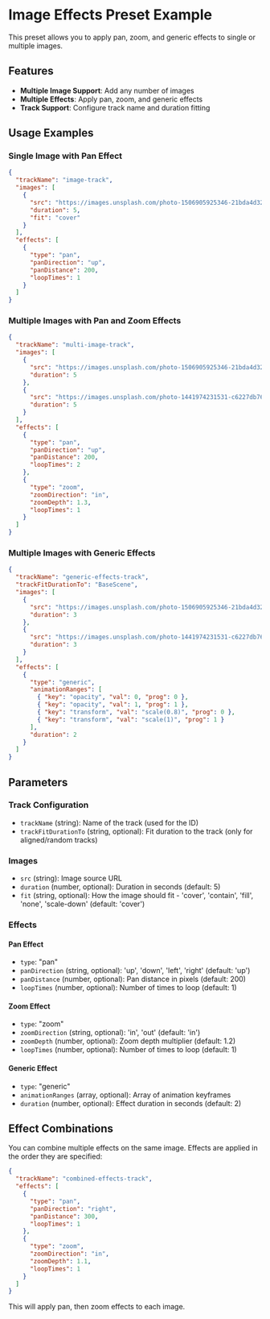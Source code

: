 # Image Effects Preset Example

This preset allows you to apply pan, zoom, and generic effects to single or multiple images.

## Features

- **Multiple Image Support**: Add any number of images
- **Multiple Effects**: Apply pan, zoom, and generic effects
- **Track Support**: Configure track name and duration fitting

## Usage Examples

### Single Image with Pan Effect

```json
{
  "trackName": "image-track",
  "images": [
    {
      "src": "https://images.unsplash.com/photo-1506905925346-21bda4d32df4?w=800&h=600&fit=crop",
      "duration": 5,
      "fit": "cover"
    }
  ],
  "effects": [
    {
      "type": "pan",
      "panDirection": "up",
      "panDistance": 200,
      "loopTimes": 1
    }
  ]
}
```

### Multiple Images with Pan and Zoom Effects

```json
{
  "trackName": "multi-image-track",
  "images": [
    {
      "src": "https://images.unsplash.com/photo-1506905925346-21bda4d32df4?w=800&h=600&fit=crop",
      "duration": 5
    },
    {
      "src": "https://images.unsplash.com/photo-1441974231531-c6227db76b6e?w=800&h=600&fit=crop",
      "duration": 5
    }
  ],
  "effects": [
    {
      "type": "pan",
      "panDirection": "up",
      "panDistance": 200,
      "loopTimes": 2
    },
    {
      "type": "zoom",
      "zoomDirection": "in",
      "zoomDepth": 1.3,
      "loopTimes": 1
    }
  ]
}
```

### Multiple Images with Generic Effects

```json
{
  "trackName": "generic-effects-track",
  "trackFitDurationTo": "BaseScene",
  "images": [
    {
      "src": "https://images.unsplash.com/photo-1506905925346-21bda4d32df4?w=400&h=300&fit=crop",
      "duration": 3
    },
    {
      "src": "https://images.unsplash.com/photo-1441974231531-c6227db76b6e?w=400&h=300&fit=crop",
      "duration": 3
    }
  ],
  "effects": [
    {
      "type": "generic",
      "animationRanges": [
        { "key": "opacity", "val": 0, "prog": 0 },
        { "key": "opacity", "val": 1, "prog": 1 },
        { "key": "transform", "val": "scale(0.8)", "prog": 0 },
        { "key": "transform", "val": "scale(1)", "prog": 1 }
      ],
      "duration": 2
    }
  ]
}
```

## Parameters

### Track Configuration

- `trackName` (string): Name of the track (used for the ID)
- `trackFitDurationTo` (string, optional): Fit duration to the track (only for aligned/random tracks)

### Images

- `src` (string): Image source URL
- `duration` (number, optional): Duration in seconds (default: 5)
- `fit` (string, optional): How the image should fit - 'cover', 'contain', 'fill', 'none', 'scale-down' (default: 'cover')

### Effects

#### Pan Effect

- `type`: "pan"
- `panDirection` (string, optional): 'up', 'down', 'left', 'right' (default: 'up')
- `panDistance` (number, optional): Pan distance in pixels (default: 200)
- `loopTimes` (number, optional): Number of times to loop (default: 1)

#### Zoom Effect

- `type`: "zoom"
- `zoomDirection` (string, optional): 'in', 'out' (default: 'in')
- `zoomDepth` (number, optional): Zoom depth multiplier (default: 1.2)
- `loopTimes` (number, optional): Number of times to loop (default: 1)

#### Generic Effect

- `type`: "generic"
- `animationRanges` (array, optional): Array of animation keyframes
- `duration` (number, optional): Effect duration in seconds (default: 2)

## Effect Combinations

You can combine multiple effects on the same image. Effects are applied in the order they are specified:

```json
{
  "trackName": "combined-effects-track",
  "effects": [
    {
      "type": "pan",
      "panDirection": "right",
      "panDistance": 300,
      "loopTimes": 1
    },
    {
      "type": "zoom",
      "zoomDirection": "in",
      "zoomDepth": 1.1,
      "loopTimes": 1
    }
  ]
}
```

This will apply pan, then zoom effects to each image.
